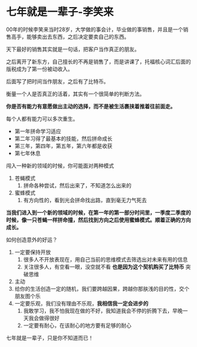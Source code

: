 # 七年就是一辈子-李笑来

00年的时候李笑来当时28岁，大学做的事会计，毕业做的事销售，并且是一个销售高手，能够卖出去东西，之后决定要卖自己的东西。

天下最好的销售其实就是一句话，把客户当作真正的朋友。

之后离开了新东方，自己擅长的不再是销售了，而是讲课了，托福核心词汇后面的版税成为了第一份被动收入。

后面写了把时间当作朋友，之后有了比特币。



衡量一个人是否真正的活着，其实有一个很简单的判断方法。

**你是否有能力有意愿做出主动的选择，而不是被生活裹挟着推着往前面走。**

每个人都有能力可以多次重生。

- 第一年拼命学习适应
- 第二年习得了最基本的技能，然后拼命成长
- 第三年，第四年，第五年，第六年都是收获
- 第七年休息

闯入一种新的领域的时候，你可能面对两种模式

1. 苍蝇模式
   1. 拼命各种尝试，然后出来了，不知道怎么出来的
2. 蜜蜂模式
   1. 有方向性的，看到光会拼命找出路，直到毫无力气死去

**当我们进入到一个新的领域的时候，在第一年的第一部分时间里，一季度二季度的时候，像一只苍蝇一样拼命撞，然后找到方向之后使用蜜蜂模式。顺着正确的方向成长。**



如何创造意外的好运？

1. 一定要保持开放
   1. 很多人不开放表现在，用自己当前的思维模式去筛选出对未来有用的信息
   2. 关注很多人，有空看一眼，没空就不看 **也是因为这个契机购买了比特币** 突破思维
2. 主动
3. 给你的生活创造一定的随机，我们要跨越因果，跨越你那肤浅的目的性，交个朋友图个乐
4. 一定要乐观，我们没有理由不乐观，**我相信我一定会进步的**
   1. 我敢学习，我不怕我现在做的不好，我知道我会不停的折腾下去，早晚一天我会做得很好
   2. 一定要有耐心，在该耐心的地方要有足够的耐心



七年就是一辈子，只是你不知道而已！